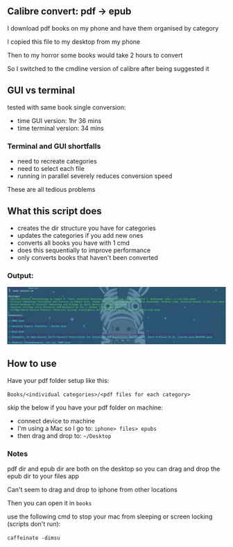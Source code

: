 ## Calibre convert: pdf -> epub

I download pdf books on my phone and have them organised by category

I copied this file to my desktop from my phone

Then to my horror some books would take 2 hours to convert 

So I switched to the cmdline version of calibre after being suggested it

## GUI vs terminal

tested with same book single conversion:

- time GUI version: 1hr 36 mins
- time terminal version: 34 mins

### Terminal and GUI shortfalls

- need to recreate categories 
- need to select each file
- running in parallel severely reduces conversion speed 

These are all tedious problems 

## What this script does 

- creates the dir structure you have for categories
- updates the categories if you add new ones 
- converts all books you have with 1 cmd 
- does this sequentially to improve performance
- only converts books that haven't been converted

### Output:

![title](https://github.com/Iridium-Lo/bash/blob/master/bookConvert/img/image.png)

## How to use 

Have your pdf folder setup like this:

`Books/<individual categories>/<pdf files for each category>`

skip the below if you have your pdf folder on machine:

- connect device to machine
- I'm using a Mac so I go to: `iphone> files> epubs`
- then drag and drop to: `~/Desktop` 

### Notes 
pdf dir and epub dir are both on the desktop 
so you can drag and drop the epub dir to your files app

Can't seem to drag and drop to iphone from other locations

Then you can open it in `books`
 
use the following cmd to stop your mac from sleeping or screen locking (scripts don't run):

`caffeinate -dimsu`
